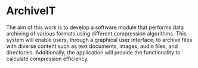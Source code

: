 # ArchiveIT

The aim of this work is to develop a software module that performs data archiving of various formats using different compression algorithms.
This system will enable users, through a graphical user interface, to archive files with diverse content such as text documents, images, audio files, and directories.
Additionally, the application will provide the functionality to calculate compression efficiency.

